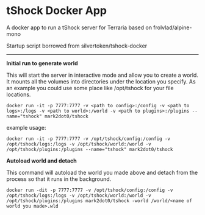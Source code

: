 # tShock Docker App

A docker app to run a tShock server for Terraria based on frolvlad/alpine-mono

Startup script borrowed from silvertoken/tshock-docker

----

**Initial run to generate world**

This will start the server in interactive mode and allow you to create a world.  It mounts all the volumes into directories under the location you specify. As an example you could use some place like /opt/tshock for your file locations.

`docker run -it -p 7777:7777 -v <path to config>:/config -v <path to logs>:/logs -v <path to world>:/world -v <path to plugins>:/plugins --name="tshock" mark2dot0/tshock`

example usage:

`docker run -it -p 7777:7777 -v /opt/tshock/config:/config -v /opt/tshock/logs:/logs -v /opt/tshock/world:/world -v /opt/tshock/plugins:/plugins --name="tshock" mark2dot0/tshock`

**Autoload world and detach**

This command will autoload the world you made above and detach from the process so that it runs in the background.

`docker run -dit -p 7777:7777 -v /opt/tshock/config:/config -v /opt/tshock/logs:/logs -v /opt/tshock/world:/world -v /opt/tshock/plugins:/plugins mark2dot0/tshock -world /world/<name of world you made>.wld`
